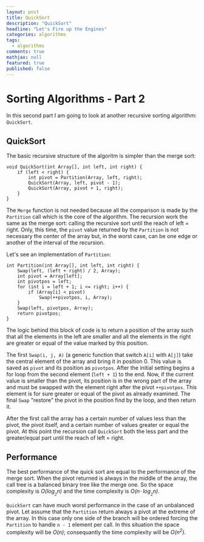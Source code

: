 ```yaml
---
layout: post
title: QuickSort
description: "QuickSort"
headline: "Let's Fire up the Engines"
categories: algorithms
tags: 
  - algorithms
comments: true
mathjax: null
featured: true
published: false
---
```

# Sorting Algorithms - Part 2
In this second part I am going to look at another recursive sorting algorithm: 
`QuickSort`.

## QuickSort
The basic recursive structure of the algoritm is simpler than the merge sort:
```
void QuickSort(int Array[], int left, int right) {
    if (left < right) {
        int pivot = Partition(Array, left, right);
        QuickSort(Array, left, pivot - 1);
        QuickSort(Array, pivot + 1, right);
    }
}
```
The `Merge` function is not needed because all the comparison is made by the 
`Partition` call which is the core of the algorithm. The recursion work the same
as the merge sort: calling the recursive sort until the reach of left = right.
Only, this time, the `pivot` value returned by the `Partition` is not necessary 
the center of the array but, in the worst case, can be one edge or another of the
interval of the recursion.

Let's see an implementation of `Partition`:
```
int Partition(int Array[], int left, int right) {
    Swap(left, (left + right) / 2, Array);
    int pivot = Array[left];
    int pivotpos = left;
    for (int i = left + 1; i <= right; i++) {
        if (Array[i] < pivot)
            Swap(++pivotpos, i, Array);
    }
    Swap(left, pivotpos, Array);
    return pivotpos;
}
```
The logic behind this block of code is to return a position of the array such that
all the elements in the left are smaller and all the elements in the right are
greater or equal of the value marked by this position.

The first `Swap(i, j, A)` (a generic function that switch `A[i]` with `A[j]`)
take the central element of the array and bring it in position 0. This value
is saved as `pivot` and its position as `pivotpos`. After the initial setting 
begins a for loop from the second element (`left + 1`) to the end.
Now, if the current value is smaller than the pivot, its position is in the
wrong part of the array and must be swapped with the element right after the
pivot `++pivotpos`. This element is for sure greater or equal of the pivot 
as already examined. The final `Swap` "restore" the pivot in the position find
by the loop, and then return it.

After the first call the array has a certain number of values less than the pivot,
the pivot itself, and a certain number of values greater or equal the pivot.
At this point the recursion call `QuickSort` both the less part and the 
greater/equal part until the reach of left = right.

## Performance
The best performance of the quick sort are equal to the performance of the merge
sort. When the pivot returned is always in the middle of the array, the call tree
is a balanced binary tree like the merge one. So the space complexity is
_O(*log*<sub>*<sub>2</sub>*</sub>n)_ and the time complexity is
_O(*n*⋅ *log*<sub>*<sub>2</sub>*</sub>n)_.

`QuickSort` can have much worst performance in the case of an unbalanced pivot.
Let assume that the `Partition` return always a pivot at the extreme of the array.
In this case only one side of the branch will be ordered forcing the `Partition`
to handle `n - 1` element per call. In this situation the space complexity will
be _O(*n*)_; consequantly the time complexity will be 
_O(*n*<sup>*2*</sup>)_.